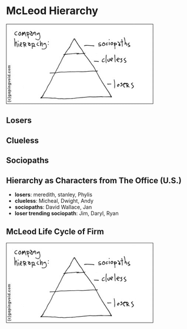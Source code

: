 # McLeod Hierarchy

![](/assets/images/mcleod_pyramid.jpeg)

## Losers

## Clueless

## Sociopaths

## Hierarchy as Characters from The Office (U.S.)

- **losers**: meredith, stanley, Phylis
- **clueless**: Micheal, Dwight, Andy
- **sociopaths**: David Wallace, Jan
- **loser trending sociopath**: Jim, Daryl, Ryan


## McLeod Life Cycle of Firm
![](/assets/images/mcleod_pyramid.jpeg)